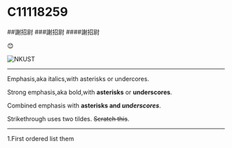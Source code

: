 # C11118259
##謝招尉
###謝招尉
####謝招尉

😊

![NKUST](nkust.png"高科大")

***
Emphasis,aka italics,with asterisks or undercores.

Strong emphasis,aka bold,with **asterisks** or **underscores**.

Combined emphasis with **asterisks and *underscores***.

Strikethrough uses two tildes. ~~Scratch this~~.
***
1.First ordered list them

